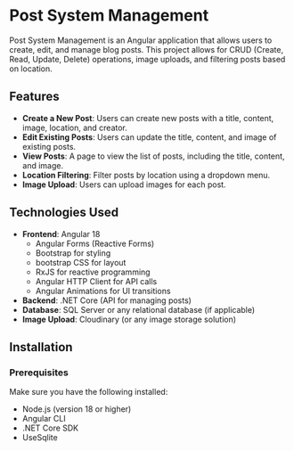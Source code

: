 # Post System Management

Post System Management is an Angular application that allows users to create, edit, and manage blog posts. This project allows for CRUD (Create, Read, Update, Delete) operations, image uploads, and filtering posts based on location.

## Features

- **Create a New Post**: Users can create new posts with a title, content, image, location, and creator.
- **Edit Existing Posts**: Users can update the title, content, and image of existing posts.
- **View Posts**: A page to view the list of posts, including the title, content, and image.
- **Location Filtering**: Filter posts by location using a dropdown menu.
- **Image Upload**: Users can upload images for each post.

## Technologies Used

- **Frontend**: Angular 18
  - Angular Forms (Reactive Forms)
  - Bootstrap for styling
  - bootstrap  CSS for layout
  - RxJS for reactive programming
  - Angular HTTP Client for API calls
  - Angular Animations for UI transitions
- **Backend**: .NET Core (API for managing posts)
- **Database**: SQL Server or any relational database (if applicable)
- **Image Upload**: Cloudinary (or any image storage solution)

## Installation

### Prerequisites

Make sure you have the following installed:

- Node.js (version 18 or higher)
- Angular CLI
- .NET Core SDK
- UseSqlite
